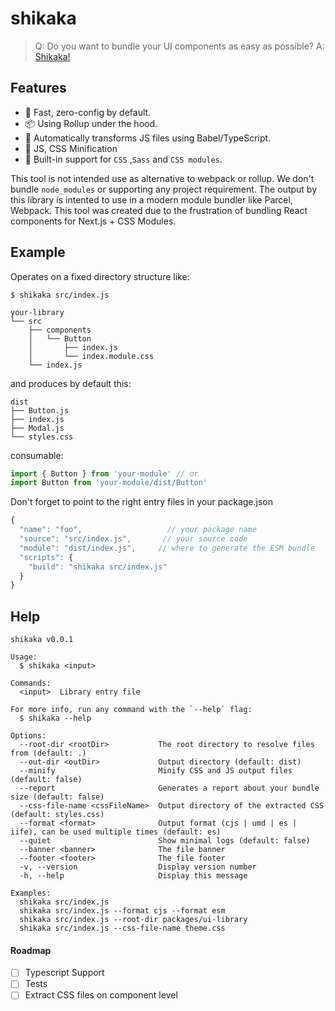 # shikaka

> Q: Do you want to bundle your UI components as easy as possible?
> A: [Shikaka!](https://www.youtube.com/watch?v=PcjFVTI4_Gw)

## Features

- 🚀 Fast, zero-config by default.
- 📦 Using Rollup under the hood.
- 🚗 Automatically transforms JS files using Babel/TypeScript.
- 💼 JS, CSS Minification
- 💅 Built-in support for `CSS` ,`Sass` and `CSS modules`.

This tool is not intended use as alternative to webpack or rollup. We don't bundle `node_modules` or supporting any project requirement. The output by this library is intented to use in a modern module bundler like Parcel, Webpack. This tool was created due to the frustration of bundling React components for Next.js + CSS Modules.

## Example

Operates on a fixed directory structure like:

```
$ shikaka src/index.js

your-library
└── src
    ├── components
    │   └── Button
    │       ├── index.js
    │       └── index.module.css
    └── index.js
```

and produces by default this:

```
dist
├── Button.js
├── index.js
├── Modal.js
└── styles.css
```

consumable:

```jsx
import { Button } from 'your-module' // or
import Button from 'your-module/dist/Button'
```

Don't forget to point to the right entry files in your package.json

```js
{
  "name": "foo",                   // your package name
  "source": "src/index.js",       // your source code
  "module": "dist/index.js",     // where to generate the ESM bundle
  "scripts": {
    "build": "shikaka src/index.js"
  }
}
```

## Help

```
shikaka v0.0.1

Usage:
  $ shikaka <input>

Commands:
  <input>  Library entry file

For more info, run any command with the `--help` flag:
  $ shikaka --help

Options:
  --root-dir <rootDir>           The root directory to resolve files from (default: .)
  --out-dir <outDir>             Output directory (default: dist)
  --minify                       Minify CSS and JS output files (default: false)
  --report                       Generates a report about your bundle size (default: false)
  --css-file-name <cssFileName>  Output directory of the extracted CSS (default: styles.css)
  --format <format>              Output format (cjs | umd | es | iife), can be used multiple times (default: es)
  --quiet                        Show minimal logs (default: false)
  --banner <banner>              The file banner 
  --footer <footer>              The file footer 
  -v, --version                  Display version number 
  -h, --help                     Display this message 

Examples:
  shikaka src/index.js
  shikaka src/index.js --format cjs --format esm
  shikaka src/index.js --root-dir packages/ui-library
  shikaka src/index.js --css-file-name theme.css
```

#### Roadmap

- [ ] Typescript Support
- [ ] Tests
- [ ] Extract CSS files on component level
